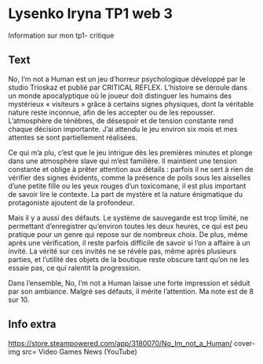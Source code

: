 # Lysenko Iryna TP1 web 3
Information sur mon tp1- critique

## Text
No, I’m not a Human est un jeu d’horreur psychologique développé par le studio Trioskaz et publié par CRITICAL REFLEX. L’histoire se déroule dans un monde apocalyptique où le joueur doit distinguer les humains des mystérieux « visiteurs » grâce à certains signes physiques, dont la véritable nature reste inconnue, afin de les accepter ou de les repousser. L’atmosphère de ténèbres, de désespoir et de tension constante rend chaque décision importante. J’ai attendu le jeu environ six mois et mes attentes se sont partiellement réalisées.

Ce qui m’a plu, c’est que le jeu intrigue dès les premières minutes et plonge dans une atmosphère slave qui m’est familière. Il maintient une tension constante et oblige à prêter attention aux détails : parfois il ne sert à rien de vérifier des signes évidents, comme la présence de poils sous les aisselles d’une petite fille ou les yeux rouges d’un toxicomane, il est plus important de savoir lire le contexte. La part de mystère et la nature énigmatique du protagoniste ajoutent de la profondeur.

Mais il y a aussi des défauts. Le système de sauvegarde est trop limité, ne permettant d’enregistrer qu’environ toutes les deux heures, ce qui est peu pratique pour un genre qui repose sur de nombreux choix. De plus, même après une vérification, il reste parfois difficile de savoir si l’on a affaire à un invité. La vérité sur ces invités ne se révèle pas, même après plusieurs parties, et l’utilité des objets de la boutique reste obscure tant qu’on ne les essaie pas, ce qui ralentit la progression.

Dans l’ensemble, No, I’m not a Human laisse une forte impression et séduit par son ambiance. Malgré ses défauts, il mérite l’attention. Ma note est de 8 sur 10.

## Info extra
https://store.steampowered.com/app/3180070/No_Im_not_a_Human/
cover-img src= Video Games News (YouTube)
